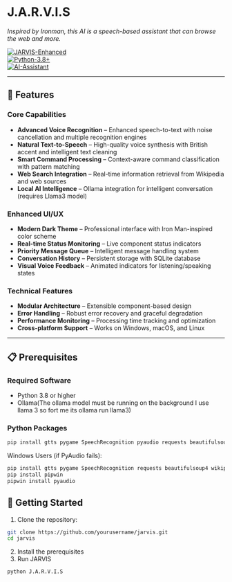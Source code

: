 # J.A.R.V.I.S
*Inspired by Ironman, this AI is a speech-based assistant that can browse the web and more.*

[![JARVIS-Enhanced](https://img.shields.io/badge/JARVIS-Enhanced-blue?style=for-the-badge)](https://img.shields.io/badge/JARVIS-Enhanced-blue?style=for-the-badge)  
[![Python-3.8+](https://img.shields.io/badge/Python-3.8%252B-green?style=for-the-badge)](https://img.shields.io/badge/Python-3.8%252B-green?style=for-the-badge)  
[![AI-Assistant](https://img.shields.io/badge/AI-Assistant-orange?style=for-the-badge)](https://img.shields.io/badge/AI-Assistant-orange?style=for-the-badge)

---

## 🚀 Features

### Core Capabilities
- **Advanced Voice Recognition** – Enhanced speech-to-text with noise cancellation and multiple recognition engines  
- **Natural Text-to-Speech** – High-quality voice synthesis with British accent and intelligent text cleaning  
- **Smart Command Processing** – Context-aware command classification with pattern matching  
- **Web Search Integration** – Real-time information retrieval from Wikipedia and web sources  
- **Local AI Intelligence** – Ollama integration for intelligent conversation (requires Llama3 model)  

### Enhanced UI/UX
- **Modern Dark Theme** – Professional interface with Iron Man-inspired color scheme  
- **Real-time Status Monitoring** – Live component status indicators  
- **Priority Message Queue** – Intelligent message handling system  
- **Conversation History** – Persistent storage with SQLite database  
- **Visual Voice Feedback** – Animated indicators for listening/speaking states  

### Technical Features
- **Modular Architecture** – Extensible component-based design  
- **Error Handling** – Robust error recovery and graceful degradation  
- **Performance Monitoring** – Processing time tracking and optimization  
- **Cross-platform Support** – Works on Windows, macOS, and Linux  

---

## 📋 Prerequisites

### Required Software
- Python 3.8 or higher  
- Ollama(The ollama model must be running on the background I use llama 3 so fort me its ollama run llama3)  

### Python Packages
```bash
pip install gtts pygame SpeechRecognition pyaudio requests beautifulsoup4 wikipedia ollama pydub
```
Windows Users (if PyAudio fails):
```bash
pip install gtts pygame SpeechRecognition requests beautifulsoup4 wikipedia ollama pydub
pip install pipwin
pipwin install pyaudio
```

## 🎯 Getting Started

1. Clone the repository:

```bash
git clone https://github.com/yourusername/jarvis.git
cd jarvis
```
2. Install the prerequisites
3. Run JARVIS
```bash
python J.A.R.V.I.S
```
